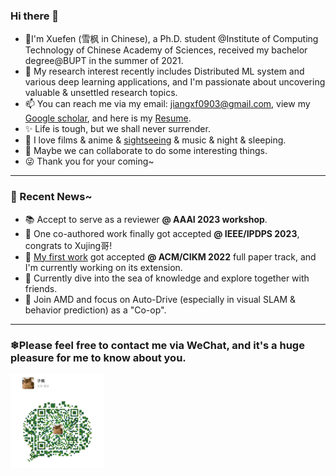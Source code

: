 ### Hi there 👋

<!--
<img align="right" src="https://github-readme-stats.vercel.app/api?username=sprinter1999&show_icons=true&icon_color=0366d6&bg_color=ffffff&hide_title=true" />
-->

- 🍁I'm Xuefen (雪枫 in Chinese), a Ph.D. student @Institute of Computing Technology of Chinese Academy of Sciences, received my bachelor degree@BUPT in the summer of 2021.
- 🌱 My research interest recently includes Distributed ML system and various deep learning applications, and I'm passionate about uncovering valuable & unsettled research topics.
- 📫 You can reach me via my email: jiangxf0903@gmail.com, view my [Google scholar](https://scholar.google.com/citations?user=ccOCPpEAAAAJ), and here is my [Resume](https://github.com/Sprinter1999/Resume/blob/main/Xuefeng_Jiang_Resume.pdf).
- ✨ Life is tough, but we shall never surrender.
- 🌼 I love films & anime & [sightseeing](https://www.instagram.com/snowmaker1999/) & music & night & sleeping.
- 🔭 Maybe we can collaborate to do some interesting things.
- 😜 Thank you for your coming~

<!--
**Sprinter1999/Sprinter1999** is a ✨ _special_ ✨ repository because its `README.md` (this file) appears on your GitHub profile.

Here are some ideas to get you started:

- 🔭 I’m currently working on ...
- 🌱 I’m currently learning ...
- 👯 I’m looking to collaborate on ...
- 🤔 I’m looking for help with ...
- 💬 Ask me about ...
- 📫 How to reach me: ...
- 😄 Pronouns: ...
- ⚡ Fun fact: ...
-->

----

### 💬 Recent News~
- 📚 Accept to serve as a reviewer **@ AAAI 2023 workshop**.
- 🎉 One co-authored work finally got accepted **@ IEEE/IPDPS 2023**, congrats to Xujing哥!
- 🗽 [My first work](https://github.com/Sprinter1999/FedLSR) got accepted **@ ACM/CIKM 2022** full paper track, and I'm currently working on its extension.
- 📖 Currently dive into the sea of knowledge and explore together with friends.
- 🚗 Join AMD and focus on Auto-Drive (especially in visual SLAM & behavior prediction) as a "Co-op".
----
### ❄Please feel free to contact me via WeChat, and it's a huge pleasure for me to know about you.
<img src="wx.jpg" alt="drawing" width="150"/>
